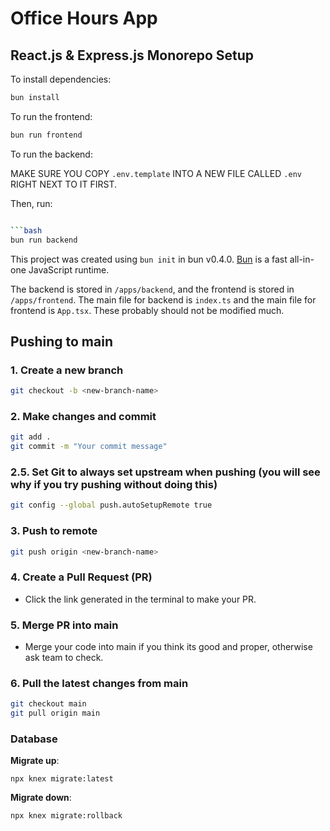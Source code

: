 # Office Hours App
## React.js & Express.js Monorepo Setup

To install dependencies:

```bash
bun install
```

To run the frontend:

```bash
bun run frontend
```

To run the backend:

MAKE SURE YOU COPY `.env.template` INTO A NEW FILE CALLED `.env` RIGHT NEXT TO IT FIRST.

Then, run:
```bash

```bash
bun run backend
```

This project was created using `bun init` in bun v0.4.0. [Bun](https://bun.sh) is a fast all-in-one JavaScript runtime.

The backend is stored in `/apps/backend`, and the frontend is stored in `/apps/frontend`. The main file for backend is `index.ts` and the main file for frontend is `App.tsx`. These probably should not be modified much.

## Pushing to main

### 1. **Create a new branch**
```bash
git checkout -b <new-branch-name>
```

### 2. **Make changes and commit**
```bash
git add .
git commit -m "Your commit message"
```

### 2.5. **Set Git to always set upstream when pushing** (you will see why if you try pushing without doing this)
```bash
git config --global push.autoSetupRemote true
```

### 3. **Push to remote**
```bash
git push origin <new-branch-name>
```

### 4. **Create a Pull Request (PR)**
- Click the link generated in the terminal to make your PR.

### 5. **Merge PR into main**
- Merge your code into main if you think its good and proper, otherwise ask team to check. 

### 6. **Pull the latest changes from main**
```bash
git checkout main
git pull origin main
```

### Database
**Migrate up**:
```
npx knex migrate:latest 
```

**Migrate down**:
```
npx knex migrate:rollback 
```